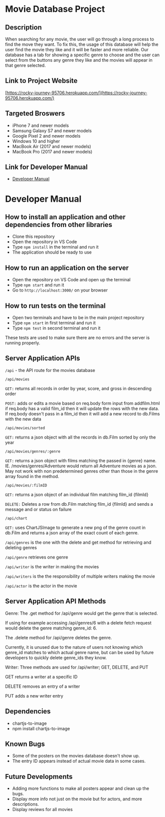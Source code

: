 # Movie Database Project

## Description
When searching for any movie, the user will go through a long process to find the move they want. To fix this, the usage of this database will help the user find the movie they like and it will be faster and more reliable. Our database has a tab for showing a specific genre to choose and the user can select from the buttons any genre they like and the movies will appear in that genre selected.


## Link to Project Website
[https://rocky-journey-95706.herokuapp.com/](https://rocky-journey-95706.herokuapp.com/)

## Targeted Broswers
* iPhone 7 and newer models
* Samsung Galaxy S7 and newer models
* Google Pixel 2 and newer models
* Windows 10 and higher
* MacBook Air (2017 and newer models)
* MacBook Pro (2017 and newer models)

## Link for Developer Manual
* [Developer Manual](https://github.com/NKoyfish/Group-11-INST377-MoviesDB#developer-manual)

# Developer Manual

## How to install an application and other dependencies from other libraries
* Clone this repository
* Open the repository in VS Code 
* Type ```npm install``` in the terminal and run it
* The application should be ready to use

## How to run an application on the server
* Open the repository on VS Code and open up the terminal
* Type ```npm start``` and run it
* Go to ```http://localhost:3000/``` on your browser

## How to run tests on the terminal
* Open two terminals and have to be in the main project repository
* Type ```npm start``` in first terminal and run it
* Type ```npm test``` in second terminal and run it

These tests are used to make sure there are no errors and the server is running properly.

## Server Application APIs
```/api``` - the API route for the movies database

```/api/movies```

  ```GET:```  returns all records in order by year, score, and gross in descending order
              
  ```POST:``` adds or edits a movie based on req.body form input from addfilm.html
              if req.body has a valid film_id then it will update the rows with the new data.
              If req.body doesn't pass in a film_id then it will add a new record to db.Films with the new data
              
 ```/api/movies/sorted```
 
  ```GET:```  returns a json object with all the records in db.Film sorted by only the year
  
 ```/api/movies/genres/:genre```
  
  ```GET:```  returns a json object with films matching the passed in {genre} name. IE. /movies/genres/Adventure would return all Adventure movies as a json.
              May not work with non predetermined genres other than those in the genre array found in the method.

```/api/movies/:filmID```

  ```GET:```  returns a json object of an individual film matching film_id {filmId}
  
  ```DELETE:```  Deletes a row from db.Film matching film_id {filmId} and sends a message and or status on failure
  
```/api/chart```

  ```GET:```  uses ChartJSImage to generate a new png of the genre count in db.Film and returns a json array of the exact count of each genre.
  
```/api/genres``` is the one with the delete and get method for retrieving and deleting genres

```/api/genre``` retrieves one genre

```/api/writer``` is the writer in making the movies

```/api/writers``` is the the responsibility of multiple writers making the movie

```/api/actor``` is the actor in the movie


## Server Application API Methods

Genre:
The .get method for /api/genre would get the genre that is selected.

If using for example accessing /api/genres/6 with a delete fetch request would delete the genre matching genre_id: 6.

The .delete method for /api/genre deletes the genre.

Currently, it is unused due to the nature of users not knowing which genre_id matches to which actual genre name, but can be used by future developers to quickly delete genre_ids they know.

Writer:
Three methods are used for /api/writer; GET, DELETE, and PUT

GET returns a writer at a specific ID

DELETE removes an entry of a writer

PUT adds a new writer entry


## Dependencies
* chartjs-to-image
* npm install chartjs-to-image

## Known Bugs
* Some of the posters on the movies database doesn't show up.
* The entry ID appears instead of actual movie data in some cases.

## Future Developments
* Adding more functions to make all posters appear and clean up the bugs.
* Display more info not just on the movie but for actors, and more descriptions.
* Display reviews for all movies

